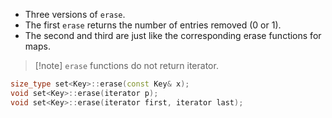- Three versions of `erase`.
- The first `erase` returns the number of entries removed (0 or 1).
- The second and third are just like the corresponding erase functions for maps.
> [!note] `erase` functions do not return iterator.

```c++
size_type set<Key>::erase(const Key& x); 
void set<Key>::erase(iterator p); 
void set<Key>::erase(iterator first, iterator last);
```